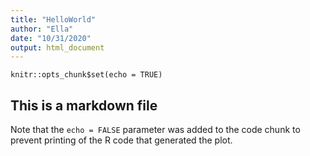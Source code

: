 ```yaml
---
title: "HelloWorld"
author: "Ella"
date: "10/31/2020"
output: html_document
---
```


```{r setup, include=FALSE}
knitr::opts_chunk$set(echo = TRUE)
```

## This is a markdown file

Note that the `echo = FALSE` parameter was added to the code chunk to prevent printing of the R code that generated the plot.
